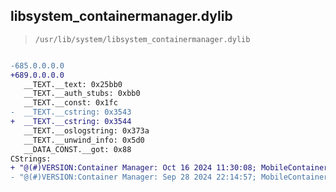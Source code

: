 ## libsystem_containermanager.dylib

> `/usr/lib/system/libsystem_containermanager.dylib`

```diff

-685.0.0.0.0
+689.0.0.0.0
   __TEXT.__text: 0x25bb0
   __TEXT.__auth_stubs: 0xbb0
   __TEXT.__const: 0x1fc
-  __TEXT.__cstring: 0x3543
+  __TEXT.__cstring: 0x3544
   __TEXT.__oslogstring: 0x373a
   __TEXT.__unwind_info: 0x5d0
   __DATA_CONST.__got: 0x88
CStrings:
+ "@(#)VERSION:Container Manager: Oct 16 2024 11:30:08; MobileContainerManager_system-689~1329/arm64e"
- "@(#)VERSION:Container Manager: Sep 28 2024 22:14:57; MobileContainerManager_system-685~333/arm64e"

```
